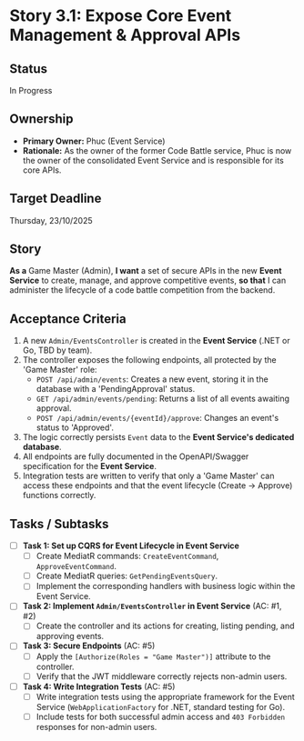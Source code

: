# Story 3.1: Expose Core Event Management & Approval APIs

## Status

In Progress

## Ownership

*   **Primary Owner:** Phuc (Event Service)
*   **Rationale:** As the owner of the former Code Battle service, Phuc is now the owner of the consolidated Event Service and is responsible for its core APIs.

## Target Deadline

Thursday, 23/10/2025

## Story

**As a** Game Master (Admin),
**I want** a set of secure APIs in the new **Event Service** to create, manage, and approve competitive events,
**so that** I can administer the lifecycle of a code battle competition from the backend.

## Acceptance Criteria

1. A new `Admin/EventsController` is created in the **Event Service** (.NET or Go, TBD by team).
2. The controller exposes the following endpoints, all protected by the 'Game Master' role:
   - `POST /api/admin/events`: Creates a new event, storing it in the database with a 'PendingApproval' status.
   - `GET /api/admin/events/pending`: Returns a list of all events awaiting approval.
   - `POST /api/admin/events/{eventId}/approve`: Changes an event's status to 'Approved'.
3. The logic correctly persists `Event` data to the **Event Service's dedicated database**.
4. All endpoints are fully documented in the OpenAPI/Swagger specification for the **Event Service**.
5. Integration tests are written to verify that only a 'Game Master' can access these endpoints and that the event lifecycle (Create -> Approve) functions correctly.

## Tasks / Subtasks

- [ ] **Task 1: Set up CQRS for Event Lifecycle in Event Service**
    - [ ] Create MediatR commands: `CreateEventCommand`, `ApproveEventCommand`.
    - [ ] Create MediatR queries: `GetPendingEventsQuery`.
    - [ ] Implement the corresponding handlers with business logic within the Event Service.
- [ ] **Task 2: Implement `Admin/EventsController` in Event Service** (AC: #1, #2)
    - [ ] Create the controller and its actions for creating, listing pending, and approving events.
- [ ] **Task 3: Secure Endpoints** (AC: #5)
    - [ ] Apply the `[Authorize(Roles = "Game Master")]` attribute to the controller.
    - [ ] Verify that the JWT middleware correctly rejects non-admin users.
- [ ] **Task 4: Write Integration Tests** (AC: #5)
    - [ ] Write integration tests using the appropriate framework for the Event Service (`WebApplicationFactory` for .NET, standard testing for Go).
    - [ ] Include tests for both successful admin access and `403 Forbidden` responses for non-admin users.
